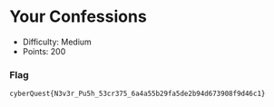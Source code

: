 # Your Confessions

- Difficulty: Medium
- Points: 200

### Flag
```
cyberQuest{N3v3r_Pu5h_53cr375_6a4a55b29fa5de2b94d673908f9d46c1}
```
